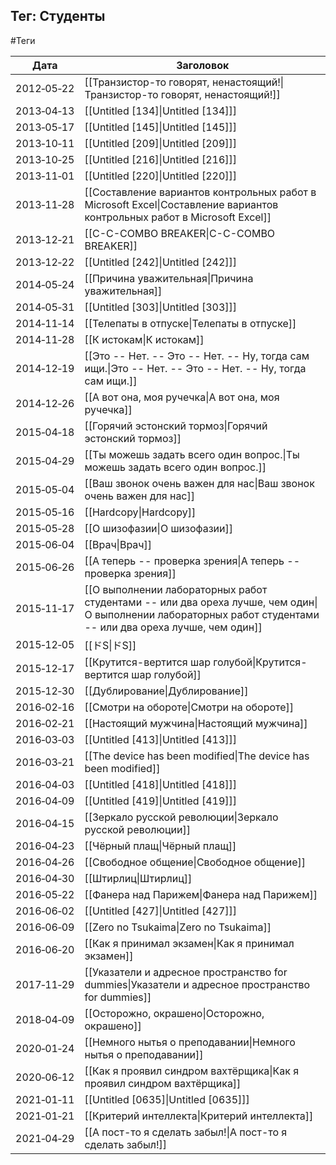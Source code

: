 ## Тег: Студенты
#Теги

| Дата | Заголовок |
| --- | --- |
| 2012&#8209;05&#8209;22 | [[Транзистор-то говорят, ненастоящий!\|Транзистор-то говорят, ненастоящий!]] |
| 2013&#8209;04&#8209;13 | [[Untitled [134]\|Untitled [134]]] |
| 2013&#8209;05&#8209;17 | [[Untitled [145]\|Untitled [145]]] |
| 2013&#8209;10&#8209;11 | [[Untitled [209]\|Untitled [209]]] |
| 2013&#8209;10&#8209;25 | [[Untitled [216]\|Untitled [216]]] |
| 2013&#8209;11&#8209;01 | [[Untitled [220]\|Untitled [220]]] |
| 2013&#8209;11&#8209;28 | [[Составление вариантов контрольных работ в Microsoft Excel\|Составление вариантов контрольных работ в Microsoft Excel]] |
| 2013&#8209;12&#8209;21 | [[C-C-COMBO BREAKER\|C-C-COMBO BREAKER]] |
| 2013&#8209;12&#8209;22 | [[Untitled [242]\|Untitled [242]]] |
| 2014&#8209;05&#8209;24 | [[Причина уважительная\|Причина уважительная]] |
| 2014&#8209;05&#8209;31 | [[Untitled [303]\|Untitled [303]]] |
| 2014&#8209;11&#8209;14 | [[Телепаты в отпуске\|Телепаты в отпуске]] |
| 2014&#8209;11&#8209;28 | [[К истокам\|К истокам]] |
| 2014&#8209;12&#8209;19 | [[Это -- Нет. -- Это -- Нет. -- Ну, тогда сам ищи.\|Это -- Нет. -- Это -- Нет. -- Ну, тогда сам ищи.]] |
| 2014&#8209;12&#8209;26 | [[А вот она, моя ручечка\|А вот она, моя ручечка]] |
| 2015&#8209;04&#8209;18 | [[Горячий эстонский тормоз\|Горячий эстонский тормоз]] |
| 2015&#8209;04&#8209;29 | [[Ты можешь задать всего один вопрос.\|Ты можешь задать всего один вопрос.]] |
| 2015&#8209;05&#8209;04 | [[Ваш звонок очень важен для нас\|Ваш звонок очень важен для нас]] |
| 2015&#8209;05&#8209;16 | [[Hardcopy\|Hardcopy]] |
| 2015&#8209;05&#8209;28 | [[О шизофазии\|О шизофазии]] |
| 2015&#8209;06&#8209;04 | [[Врач\|Врач]] |
| 2015&#8209;06&#8209;26 | [[А теперь -- проверка зрения\|А теперь -- проверка зрения]] |
| 2015&#8209;11&#8209;17 | [[О выполнении лабораторных работ студентами -- или два ореха лучше, чем один\|О выполнении лабораторных работ студентами -- или два ореха лучше, чем один]] |
| 2015&#8209;12&#8209;05 | [[ドS\|ドS]] |
| 2015&#8209;12&#8209;17 | [[Крутится-вертится шар голубой\|Крутится-вертится шар голубой]] |
| 2015&#8209;12&#8209;30 | [[Дублирование\|Дублирование]] |
| 2016&#8209;02&#8209;16 | [[Смотри на обороте\|Смотри на обороте]] |
| 2016&#8209;02&#8209;21 | [[Настоящий мужчина\|Настоящий мужчина]] |
| 2016&#8209;03&#8209;03 | [[Untitled [413]\|Untitled [413]]] |
| 2016&#8209;03&#8209;21 | [[The device has been modified\|The device has been modified]] |
| 2016&#8209;04&#8209;03 | [[Untitled [418]\|Untitled [418]]] |
| 2016&#8209;04&#8209;09 | [[Untitled [419]\|Untitled [419]]] |
| 2016&#8209;04&#8209;15 | [[Зеркало русской революции\|Зеркало русской революции]] |
| 2016&#8209;04&#8209;23 | [[Чёрный плащ\|Чёрный плащ]] |
| 2016&#8209;04&#8209;26 | [[Свободное общение\|Свободное общение]] |
| 2016&#8209;04&#8209;30 | [[Штирлиц\|Штирлиц]] |
| 2016&#8209;05&#8209;22 | [[Фанера над Парижем\|Фанера над Парижем]] |
| 2016&#8209;06&#8209;02 | [[Untitled [427]\|Untitled [427]]] |
| 2016&#8209;06&#8209;09 | [[Zero no Tsukaima\|Zero no Tsukaima]] |
| 2016&#8209;06&#8209;20 | [[Как я принимал экзамен\|Как я принимал экзамен]] |
| 2017&#8209;11&#8209;29 | [[Указатели и адресное пространство for dummies\|Указатели и адресное пространство for dummies]] |
| 2018&#8209;04&#8209;09 | [[Осторожно, окрашено\|Осторожно, окрашено]] |
| 2020&#8209;01&#8209;24 | [[Немного нытья о преподавании\|Немного нытья о преподавании]] |
| 2020&#8209;06&#8209;12 | [[Как я проявил синдром вахтёрщика\|Как я проявил синдром вахтёрщика]] |
| 2021&#8209;01&#8209;11 | [[Untitled [0635]\|Untitled [0635]]] |
| 2021&#8209;01&#8209;21 | [[Критерий интеллекта\|Критерий интеллекта]] |
| 2021&#8209;04&#8209;29 | [[А пост-то я сделать забыл!\|А пост-то я сделать забыл!]] |
